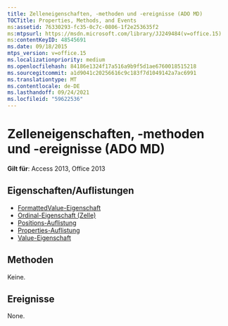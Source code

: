 ```yaml
---
title: Zelleneigenschaften, -methoden und -ereignisse (ADO MD)
TOCTitle: Properties, Methods, and Events
ms:assetid: 76330293-fc35-0c7c-0806-1f2e253635f2
ms:mtpsurl: https://msdn.microsoft.com/library/JJ249484(v=office.15)
ms:contentKeyID: 48545691
ms.date: 09/18/2015
mtps_version: v=office.15
ms.localizationpriority: medium
ms.openlocfilehash: 84186e1324f17a516a9b9f5d1ae6760018515218
ms.sourcegitcommit: a1d9041c20256616c9c183f7d1049142a7ac6991
ms.translationtype: MT
ms.contentlocale: de-DE
ms.lasthandoff: 09/24/2021
ms.locfileid: "59622536"
---
```

# <a name="cell-properties-methods-and-events-ado-md"></a>Zelleneigenschaften, -methoden und -ereignisse (ADO MD)

**Gilt für**: Access 2013, Office 2013

## <a name="propertiescollections"></a>Eigenschaften/Auflistungen

- [FormattedValue-Eigenschaft](formattedvalue-property-ado-md.md)
- [Ordinal-Eigenschaft (Zelle)](ordinal-property-ado-md-cell.md)
- [Positions-Auflistung](positions-collection-ado-md.md)
- [Properties-Auflistung](properties-collection-ado.md)
- [Value-Eigenschaft](value-property-ado-md.md)

## <a name="methods"></a>Methoden

Keine.

## <a name="events"></a>Ereignisse

None.

